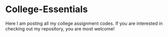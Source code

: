 # College-Essentials
Here I am posting all my college assignment codes. If you are interested in checking out my repository, you are most welcome!
